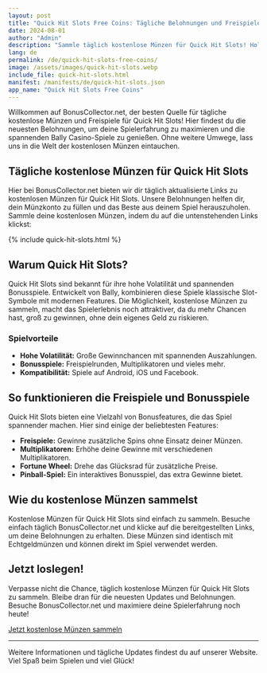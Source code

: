 ```yaml
---
layout: post
title: "Quick Hit Slots Free Coins: Tägliche Belohnungen und Freispiele"
date: 2024-08-01
author: "Admin"
description: "Sammle täglich kostenlose Münzen für Quick Hit Slots! Hol dir jetzt Quick Hit Slots Free Coins über Facebook-Links und spiele länger ohne zu zahlen!"
lang: de
permalink: /de/quick-hit-slots-free-coins/
image: /assets/images/quick-hit-slots.webp
include_file: quick-hit-slots.html
manifest: /manifests/de/quick-hit-slots.json
app_name: "Quick Hit Slots Free Coins"
---
```


Willkommen auf BonusCollector.net, der besten Quelle für tägliche kostenlose Münzen und Freispiele für Quick Hit Slots! Hier findest du die neuesten Belohnungen, um deine Spielerfahrung zu maximieren und die spannenden Bally Casino-Spiele zu genießen. Ohne weitere Umwege, lass uns in die Welt der kostenlosen Münzen eintauchen.

## Tägliche kostenlose Münzen für Quick Hit Slots

Hier bei BonusCollector.net bieten wir dir täglich aktualisierte Links zu kostenlosen Münzen für Quick Hit Slots. Unsere Belohnungen helfen dir, dein Münzkonto zu füllen und das Beste aus deinem Spiel herauszuholen. Sammle deine kostenlosen Münzen, indem du auf die untenstehenden Links klickst:

{% include quick-hit-slots.html %}

## Warum Quick Hit Slots?

Quick Hit Slots sind bekannt für ihre hohe Volatilität und spannenden Bonusspiele. Entwickelt von Bally, kombinieren diese Spiele klassische Slot-Symbole mit modernen Features. Die Möglichkeit, kostenlose Münzen zu sammeln, macht das Spielerlebnis noch attraktiver, da du mehr Chancen hast, groß zu gewinnen, ohne dein eigenes Geld zu riskieren.

### Spielvorteile

- **Hohe Volatilität:** Große Gewinnchancen mit spannenden Auszahlungen.
- **Bonusspiele:** Freispielrunden, Multiplikatoren und vieles mehr.
- **Kompatibilität:** Spiele auf Android, iOS und Facebook.

## So funktionieren die Freispiele und Bonusspiele

Quick Hit Slots bieten eine Vielzahl von Bonusfeatures, die das Spiel spannender machen. Hier sind einige der beliebtesten Features:

- **Freispiele:** Gewinne zusätzliche Spins ohne Einsatz deiner Münzen.
- **Multiplikatoren:** Erhöhe deine Gewinne mit verschiedenen Multiplikatoren.
- **Fortune Wheel:** Drehe das Glücksrad für zusätzliche Preise.
- **Pinball-Spiel:** Ein interaktives Bonusspiel, das extra Gewinne bietet.

## Wie du kostenlose Münzen sammelst

Kostenlose Münzen für Quick Hit Slots sind einfach zu sammeln. Besuche einfach täglich BonusCollector.net und klicke auf die bereitgestellten Links, um deine Belohnungen zu erhalten. Diese Münzen sind identisch mit Echtgeldmünzen und können direkt im Spiel verwendet werden.

## Jetzt loslegen!

Verpasse nicht die Chance, täglich kostenlose Münzen für Quick Hit Slots zu sammeln. Bleibe dran für die neuesten Updates und Belohnungen. Besuche BonusCollector.net und maximiere deine Spielerfahrung noch heute!

[Jetzt kostenlose Münzen sammeln](#)

---

Weitere Informationen und tägliche Updates findest du auf unserer Website. Viel Spaß beim Spielen und viel Glück!